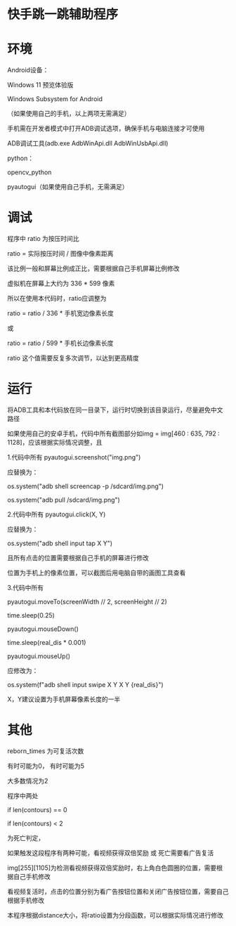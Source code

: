 # 快手跳一跳辅助程序

# 环境

Android设备：

Windows 11 预览体验版

Windows Subsystem for Android

（如果使用自己的手机，以上两项无需满足）

手机需在开发者模式中打开ADB调试选项，确保手机与电脑连接才可使用

ADB调试工具(adb.exe AdbWinApi.dll AdbWinUsbApi.dll)

python：

opencv_python

pyautogui（如果使用自己手机，无需满足）

# 调试

程序中 ratio 为按压时间比

ratio = 实际按压时间 / 图像中像素距离

该比例一般和屏幕比例成正比，需要根据自己手机屏幕比例修改

虚拟机在屏幕上大约为 336 * 599 像素

所以在使用本代码时，ratio应调整为

ratio = ratio / 336 * 手机宽边像素长度

或

ratio = ratio / 599 * 手机长边像素长度

ratio 这个值需要反复多次调节，以达到更高精度

# 运行

将ADB工具和本代码放在同一目录下，运行时切换到该目录运行，尽量避免中文路径

如果使用自己的安卓手机，代码中所有截图部分如img = img[460 : 635, 792 : 1128]，应该根据实际情况调整，且

1.代码中所有
pyautogui.screenshot("img.png")

应替换为：

os.system("adb shell screencap -p /sdcard/img.png")

os.system("adb pull /sdcard/img.png")

2.代码中所有
pyautogui.click(X, Y)

应替换为：

os.system("adb shell input tap X Y")

且所有点击的位置需要根据自己手机的屏幕进行修改

位置为手机上的像素位置，可以截图后用电脑自带的画图工具查看

3.代码中所有

pyautogui.moveTo(screenWidth // 2, screenHeight // 2)

time.sleep(0.25)

pyautogui.mouseDown()

time.sleep(real_dis * 0.001)

pyautogui.mouseUp()

应修改为：

os.system(f"adb shell input swipe X Y X Y {real_dis}")

X，Y建议设置为手机屏幕像素长度的一半

# 其他

reborn_times 为可复活次数

有时可能为0， 有时可能为5

大多数情况为2

程序中两处

if len(contours) == 0

if len(contours) < 2

为死亡判定，

如果触发这段程序有两种可能，看视频获得双倍奖励 或 死亡需要看广告复活

img[255][1105]为检测看视频获得双倍奖励时，右上角白色圆圈的位置，需要根据自己手机修改

看视频复活时，点击的位置分别为看广告按钮位置和关闭广告按钮位置，需要自己根据手机修改

本程序根据distance大小，将ratio设置为分段函数，可以根据实际情况进行修改
